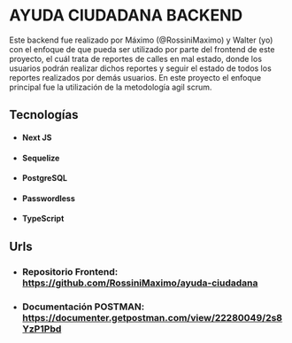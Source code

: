 # AYUDA CIUDADANA BACKEND 

Este backend fue realizado por Máximo (@RossiniMaximo) y Walter (yo) con el enfoque de que pueda ser utilizado por parte del frontend de este proyecto, el cuál trata de reportes de calles en mal estado, donde los usuarios podrán realizar dichos reportes y seguir el estado de todos los reportes realizados por demás usuarios.
En este proyecto el enfoque principal fue la utilización de la metodología agil scrum.

## Tecnologías
* #### Next JS
* #### Sequelize
*  #### PostgreSQL
*  #### Passwordless
* #### TypeScript




## Urls

* ### Repositorio Frontend: https://github.com/RossiniMaximo/ayuda-ciudadana
* ### Documentación POSTMAN: https://documenter.getpostman.com/view/22280049/2s8YzP1Pbd
